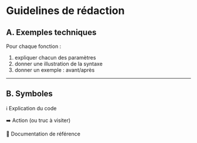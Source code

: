 # Guidelines de rédaction

## A. Exemples techniques

Pour chaque fonction :

1. expliquer chacun des paramètres
2. donner une illustration de la syntaxe
3. donner un exemple : avant/après

----

## B. Symboles

:information_source: Explication du code

:arrow_right: Action (ou truc à visiter)

:blue_book: Documentation de référence

